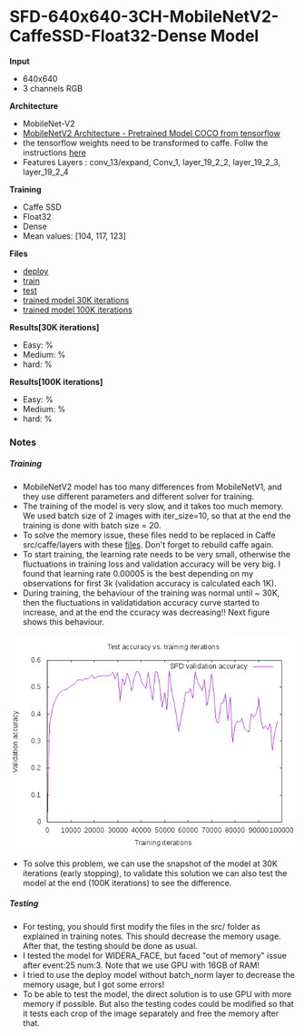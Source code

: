 
# SFD-640x640-3CH-MobileNetV2-CaffeSSD-Float32-Dense Model

__Input__
+ 640x640
+ 3 channels RGB

__Architecture__
+ MobileNet-V2
+ [MobileNetV2 Architecture - Pretrained Model COCO from tensorflow](https://github.com/tensorflow/models/blob/master/research/object_detection/g3doc/detection_model_zoo.md)
+ the tensorflow weights need to be transformed to caffe. Follw the instructions [here](https://github.com/chuanqi305/MobileNetv2-SSDLite) 
+ Features Layers : conv_13/expand, Conv_1, layer_19_2_2, layer_19_2_3, layer_19_2_4

__Training__
+ Caffe SSD
+ Float32
+ Dense
+ Mean values: [104, 117, 123]

__Files__
+ [deploy](deploy.prototxt)
+ [train](train.prototxt)
+ [test](test.prototxt)
+ [trained model 30K iterations](https://drive.google.com/file/d/1ph0mumCcEKXtaupl_TYRc8Q7rWsEt_KD/view?usp=sharing)
+ [trained model 100K iterations](https://drive.google.com/file/d/1t3KQ-gZifDi68zi5Rjy2tYCbZm_-W8hw/view?usp=sharing)


__Results[30K iterations]__
+ Easy: %
+ Medium: %
+ hard: %

__Results[100K iterations]__
+ Easy: %
+ Medium: %
+ hard: %


### Notes

##### Training
+ MobileNetV2 model has too many differences from MobileNetV1, and they use different parameters and different solver for training.
+ The training of the model is very slow, and it takes too much memory. We used batch size of 2 images with iter_size=10, so that at the end the training is done with batch size = 20.
+ To solve the memory issue, these files nedd to be replaced in Caffe src/caffe/layers with these [files](https://github.com/chuanqi305/MobileNetv2-SSDLite/tree/master/src). Don't forget to rebuild caffe again. 
+ To start training, the learning rate needs to be very small, otherwise the fluctuations in training loss and validation accuracy will be very big. I found that learning rate 0.00005 is the best depending on my observations for first 3k (validation accuracy is calculated each 1K).
+ During training, the behaviour of the training was normal until ~ 30K, then the fluctuations in validatidation accuracy curve started to increase, and at the end the ccuracy was decreasing!! Next figure shows this behaviour.

![Alt text](SSD640x640-MobileNetV2-CaffeSSD-wider_vlidation_accuracy.png)

+ To solve this problem, we can use the snapshot of the model at 30K iterations (early stopping), to validate this solution we can also test the model at the end (100K iterations) to see the difference. 

##### Testing
+ For testing, you should first modify the files in the src/ folder as explained in training notes. This should decrease the memory usage. After that, the testing should be done as usual.
+ I tested the model for WIDERA_FACE, but faced "out of memory" issue after event:25 num:3. Note that we use GPU with 16GB of RAM!
+ I tried to use the deploy model without batch_norm layer to decrease the memory usage, but I got some errors! 
+ To be able to test the model, the direct solution is to use GPU with more memory if possible. But also the testing codes could be modified so that it tests each crop of the image separately and free the memory after that. 
